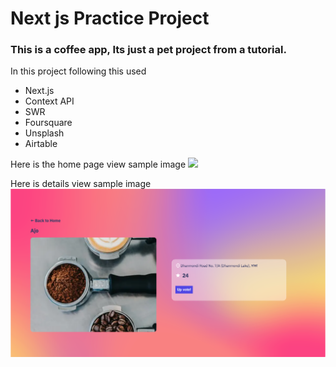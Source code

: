 # Next js Practice Project 
### This is a coffee app, Its just a pet project from a tutorial.
In this project following this used 
- Next.js
- Context API
- SWR
- Foursquare
- Unsplash
- Airtable

Here is the home page view sample image
![](sample_Images/home-view.png)

Here is details view sample image
![](sample_Images/details-view.png)